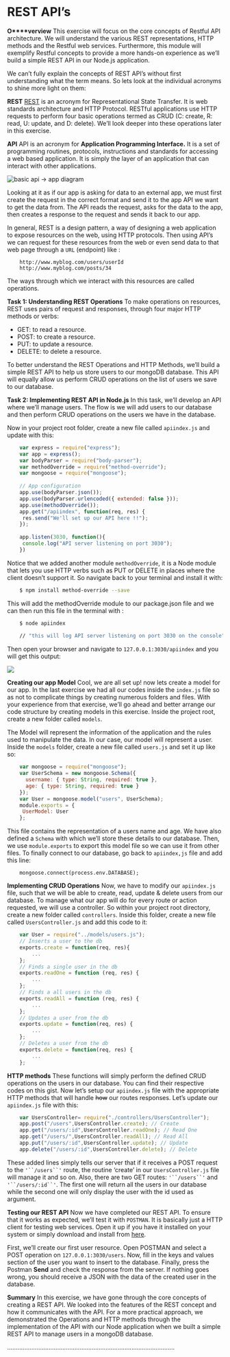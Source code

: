 # REST API’s
**O****verview**
This exercise will focus on the core concepts of Restful API architecture. We will understand the various REST representations, HTTP methods and the Restful web services. Furthermore, this module will exemplify Restful concepts to provide  a more hands-on experience as we’ll build a simple REST API in our Node.js application.

We can’t fully explain the concepts of REST API’s without first understanding what the term means. So lets look at the individual acronyms to shine more light on them:

**REST**
[REST](https://www.codementor.io/restful/tutorial/rest-api-design-best-practices-strategy) is an acronym for Representational State Transfer. It is web standards architecture and HTTP Protocol. RESTful applications use HTTP requests to perform four basic operations termed as CRUD (C: create, R: read, U: update, and D: delete).  We’ll look deeper into these operations later in this exercise.

**API**
API is an acronym for **Application Programming Interface.** It is a set of programming routines, protocols, instructions and standards for accessing a web based application. It is simply the layer of an application that can interact with other applications.


![basic api → app diagram](https://cdn-images-1.medium.com/max/800/1*eDrytuczv0tP7Fod1nU8NQ.png)


Looking at it as if our app is asking for data to an external app, we must first create the request in the correct format and send it to the app API we want to get the data from. The API reads the request, asks for the data to the app, then creates a response to the request and sends it back to our app.

In general, REST is a design pattern, a way of designing a web application to expose resources on the web, using HTTP protocols. Then using API’s we can request for these resources from the web or even send data to that web page through a `URL` (endpoint) like :

```
    http://www.myblog.com/users/userId
    http://www.myblog.com/posts/34
```

The ways through which we interact with this resources are called operations. 

**Task 1: Understanding REST Operations**
To make operations on resources, REST uses pairs of request and responses, through four major  HTTP methods or verbs:

- GET: to read a resource.
- POST: to create a resource.
- PUT: to update a resource.
- DELETE: to delete a resource.

To better understand the REST Operations and HTTP Methods, we’ll build a simple REST API to help us store users to our mongoDB database. This API will equally allow us perform CRUD operations on the list of users we save to our database.

**Task 2: Implementing REST API in Node.js**
In this task, we’ll develop an API where we’ll manage users. The flow is we will add users to our database and then perform CRUD operations on the users we have in the database.

Now in your project root folder, create a new file called `apiindex.js` and update with this:

```javascript
    var express = require("express");
    var app = express();
    var bodyParser = require("body-parser");
    var methodOverride = require("method-override");
    var mongoose = require("mongoose");
    
    // App configuration
    app.use(bodyParser.json());
    app.use(bodyParser.urlencoded({ extended: false }));
    app.use(methodOverride());
    app.get("/apiindex", function(req, res) { 
     res.send("We'll set up our API here !!");
    });
    
    app.listen(3030, function(){
     console.log("API server listening on port 3030");
    })
```

Notice that we added another module `methodOverride`, it is a Node module that lets you use HTTP verbs such as PUT or DELETE in places where the client doesn’t support it. So navigate back to your terminal and install it with:

```bash
    $ npm install method-override --save
```

This will add the methodOverride module to our package.json file and we can then run this file in the terminal with :

```bash
    $ node apiindex
    
    // "this will log API server listening on port 3030 on the console"
```

Then open your browser and navigate to `127.0.0.1:3030/apiindex` and you will get this output:


![](https://d2mxuefqeaa7sj.cloudfront.net/s_F1C2D8422225F8FE9C031B22833D81B7BBF571D20AF525798AA7B3D233BED225_1525869358312_apiindex.jpg)


**Creating our app Model**
Cool, we are all set up! now lets create a model for our app. In the last exercise we had all our codes inside the `index.js` file so as not to complicate things by creating numerous folders and files. With your experience from that exercise, we’ll go ahead and better arrange our code structure by creating models in this exercise. Inside the project root, create a new folder called `models`. 

The Model will represent the information of the application and the rules used to manipulate the data. In our case, our model will represent a user. Inside the `models` folder, create a new file called `users.js` and set it up like so:

```javascript
    var mongoose = require("mongoose");
    var UserSchema = new mongoose.Schema({ 
      username: { type: String, required: true },
      age: { type: String, required: true }
    });
    var User = mongoose.model("users", UserSchema);
    module.exports = {
     UserModel: User
    };
```

This file contains the representation of a users name and age. We have also defined a `Schema` with which we’ll store these details to our database.
Then, we use `module.exports` to export this model file so we can use it from other files. To finally connect to our database, go back to `apiindex,js` file and add this line:

```
    mongoose.connect(process.env.DATABASE);
```

**Implementing CRUD Operations**
Now, we have to modify our `apiindex.js` file, such that we will be  able to create, read, update & delete users from our database. To manage what our app will do for every route or action requested, we will use a controller. So within your project root directory, create a new folder called `controllers`. Inside this folder, create a new file called `UsersController.js` and add this code to it:

```javascript
    var User = require("../models/users.js");
    // Inserts a user to the db
    exports.create = function(req, res){
        ...
    };
    // Finds a single user in the db
    exports.readOne = function (req, res) {
        ...
    };
    // Finds a all users in the db
    exports.readAll = function (req, res) {
        ...
    };
    // Updates a user from the db
    exports.update = function(req, res) {
        ...
    };
    // Deletes a user from the db
    exports.delete = function(req, res) {
        ...
    };
```

**HTTP methods**
These functions will simply perform the defined CRUD operations on the users in our database. You can find their respective codes on this gist. Now let’s setup our `apiindex.js` file with the appropriate HTTP methods that will handle ~~how~~ our routes responses. Let’s update our `apiindex.js` file with this:

```javascript
    var UsersController= require("./controllers/UsersController");
    app.post("/users",UsersController.create); // Create
    app.get("/users/:id",UsersController.readOne); // Read One
    app.get("/users/",UsersController.readAll); // Read All
    app.put("/users/:id",UsersController.update); // Update
    app.delete("/users/:id",UsersController.delete); // Delete
```

These added lines simply tells our server that if it receives a POST request to the `'``/users``'` route, the routine ‘create’ in our `UsersController.js` file will manage it and so on. Also, there are two GET routes: `'``/users``'` and `'``/users/:id``'`. The first one will return all the users in our database while the second one will only display the user with the id used as argument.

**Testing our REST API**
Now we have completed our REST API. To ensure that it works as expected, we’ll test it with `POSTMAN`. It is basically just a HTTP client for testing web services. Open it up if you have it installed on your system or simply download and install from [here](http://www.getpostman.com).

First, we’ll create our first user resource. Open POSTMAN and select a POST operation on `127.0.0.1:3030/users`. Now, fill in the keys and values section of the user you want to insert to the database. Finally, press the Postman **Send** and check the response from the server. If nothing goes wrong, you should receive a JSON with the data of the created user in the database.

**Summary**
In this exercise, we have gone through the core concepts of creating a REST API. We looked into the features of the REST concept and how it communicates with the API. For a more practical approach, we demonstrated the Operations and HTTP methods through the implementation of the API with our Node application when we built a simple REST API to manage users in a mongoDB database.







.................................................................................................

